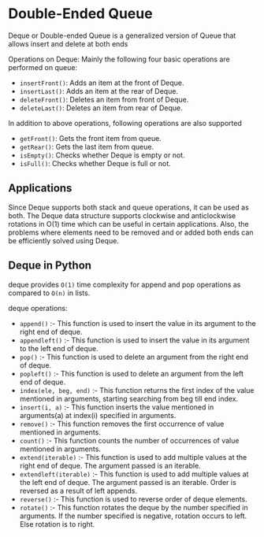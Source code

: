 # Double-Ended Queue

Deque or Double-ended Queue is a generalized version of Queue that allows insert and delete at both ends

Operations on Deque:
Mainly the following four basic operations are performed on queue:

- `insertFront()`: Adds an item at the front of Deque.
- `insertLast()`: Adds an item at the rear of Deque.
- `deleteFront()`: Deletes an item from front of Deque.
- `deleteLast()`: Deletes an item from rear of Deque.

In addition to above operations, following operations are also supported
- `getFront()`: Gets the front item from queue.
- `getRear()`: Gets the last item from queue.
- `isEmpty()`: Checks whether Deque is empty or not.
- `isFull()`: Checks whether Deque is full or not.

## Applications
Since Deque supports both stack and queue operations, it can be used as both. The Deque data structure supports clockwise and anticlockwise rotations in O(1) time which can be useful in certain applications.
Also, the problems where elements need to be removed and or added both ends can be efficiently solved using Deque.

## Deque in Python
deque provides `O(1)` time complexity for append and pop operations as compared to `O(n)` in lists.

deque operations:
- `append()` :- This function is used to insert the value in its argument to the right end of deque.
- `appendleft()` :- This function is used to insert the value in its argument to the left end of deque.
- `pop()` :- This function is used to delete an argument from the right end of deque.
- `popleft()` :- This function is used to delete an argument from the left end of deque.
- `index(ele, beg, end)` :- This function returns the first index of the value mentioned in arguments, starting searching from beg till end index.
- `insert(i, a)` :- This function inserts the value mentioned in arguments(a) at index(i) specified in arguments.
- `remove()` :- This function removes the first occurrence of value mentioned in arguments.
- `count()` :- This function counts the number of occurrences of value mentioned in arguments.
- `extend(iterable)` :- This function is used to add multiple values at the right end of deque. The argument passed is an iterable.
- `extendleft(iterable)` :- This function is used to add multiple values at the left end of deque. The argument passed is an iterable. Order is reversed as a result of left appends.
- `reverse()` :- This function is used to reverse order of deque elements.
- `rotate()` :- This function rotates the deque by the number specified in arguments. If the number specified is negative, rotation occurs to left. Else rotation is to right.
